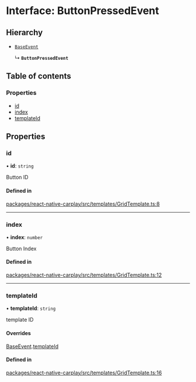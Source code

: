 # Interface: ButtonPressedEvent

## Hierarchy

- [`BaseEvent`](/docs/BaseEvent.md)

  ↳ **`ButtonPressedEvent`**

## Table of contents

### Properties

- [id](/docs/ButtonPressedEvent.md#id)
- [index](/docs/ButtonPressedEvent.md#index)
- [templateId](/docs/ButtonPressedEvent.md#templateid)

## Properties

### id

• **id**: `string`

Button ID

#### Defined in

[packages/react-native-carplay/src/templates/GridTemplate.ts:8](https://github.com/birkir/react-native-carplay/blob/2f9bd9c/packages/react-native-carplay/src/templates/GridTemplate.ts#L8)

___

### index

• **index**: `number`

Button Index

#### Defined in

[packages/react-native-carplay/src/templates/GridTemplate.ts:12](https://github.com/birkir/react-native-carplay/blob/2f9bd9c/packages/react-native-carplay/src/templates/GridTemplate.ts#L12)

___

### templateId

• **templateId**: `string`

template ID

#### Overrides

[BaseEvent](/docs/BaseEvent.md).[templateId](/docs/BaseEvent.md#templateid)

#### Defined in

[packages/react-native-carplay/src/templates/GridTemplate.ts:16](https://github.com/birkir/react-native-carplay/blob/2f9bd9c/packages/react-native-carplay/src/templates/GridTemplate.ts#L16)

